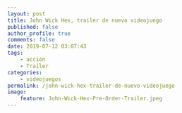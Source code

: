 ```yaml
---
layout: post
title: John Wick Hex, trailer de nuevo videojuego
published: false
author_profile: true
comments: false
date: 2019-07-12 03:07:43
tags:
    - acción
    - Trailer
categories:
    - videojuegos
permalink: /john-wick-hex-trailer-de-nuevo-videojuego
image:
    feature: John-Wick-Hex-Pre-Order-Trailer.jpeg
---
```

